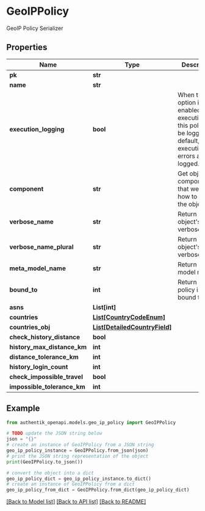 # GeoIPPolicy

GeoIP Policy Serializer

## Properties

Name | Type | Description | Notes
------------ | ------------- | ------------- | -------------
**pk** | **str** |  | [readonly] 
**name** | **str** |  | 
**execution_logging** | **bool** | When this option is enabled, all executions of this policy will be logged. By default, only execution errors are logged. | [optional] 
**component** | **str** | Get object component so that we know how to edit the object | [readonly] 
**verbose_name** | **str** | Return object&#39;s verbose_name | [readonly] 
**verbose_name_plural** | **str** | Return object&#39;s plural verbose_name | [readonly] 
**meta_model_name** | **str** | Return internal model name | [readonly] 
**bound_to** | **int** | Return objects policy is bound to | [readonly] 
**asns** | **List[int]** |  | [optional] 
**countries** | [**List[CountryCodeEnum]**](CountryCodeEnum.md) |  | 
**countries_obj** | [**List[DetailedCountryField]**](DetailedCountryField.md) |  | [readonly] 
**check_history_distance** | **bool** |  | [optional] 
**history_max_distance_km** | **int** |  | [optional] 
**distance_tolerance_km** | **int** |  | [optional] 
**history_login_count** | **int** |  | [optional] 
**check_impossible_travel** | **bool** |  | [optional] 
**impossible_tolerance_km** | **int** |  | [optional] 

## Example

```python
from authentik_openapi.models.geo_ip_policy import GeoIPPolicy

# TODO update the JSON string below
json = "{}"
# create an instance of GeoIPPolicy from a JSON string
geo_ip_policy_instance = GeoIPPolicy.from_json(json)
# print the JSON string representation of the object
print(GeoIPPolicy.to_json())

# convert the object into a dict
geo_ip_policy_dict = geo_ip_policy_instance.to_dict()
# create an instance of GeoIPPolicy from a dict
geo_ip_policy_from_dict = GeoIPPolicy.from_dict(geo_ip_policy_dict)
```
[[Back to Model list]](../README.md#documentation-for-models) [[Back to API list]](../README.md#documentation-for-api-endpoints) [[Back to README]](../README.md)


